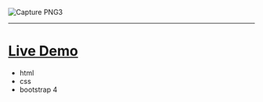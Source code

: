 ![Capture PNG3](https://user-images.githubusercontent.com/110729543/228256064-3e7f76b9-6e4b-4576-b19b-b74c27afe7cb.PNG)

--- 

# [Live Demo]( https://gihadnagy.github.io/Fast-Food-Portfolio/)
- html
- css
- bootstrap 4


